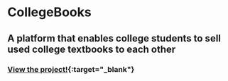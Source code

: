 # CollegeBooks

## A platform that enables college students to sell used college textbooks to each other
### [View the project!](https://college-book-selling-platform.herokuapp.com/home){:target="_blank"}
